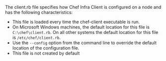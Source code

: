 The client.rb file specifies how Chef Infra Client is configured on a
node and has the following characteristics:

-   This file is loaded every time the chef-client executable is run.
-   On Microsoft Windows machines, the default location for this file is
    `C:\chef\client.rb`. On all other systems the default location for
    this file is `/etc/chef/client.rb`.
-   Use the `--config` option from the command line to override the
    default location of the configuration file.
-   This file is not created by default